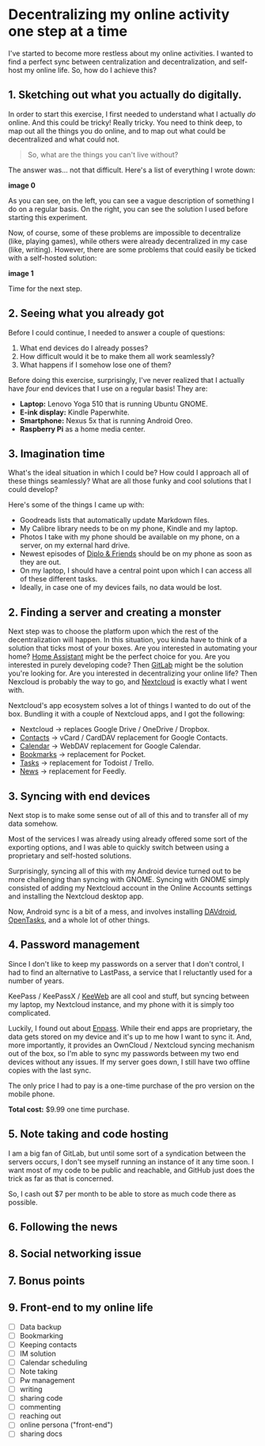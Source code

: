 # Decentralizing my online activity one step at a time

I've started to become more restless about my online activities. I wanted to find a perfect sync between centralization and decentralization, and self-host my online life. So, how do I achieve this?

## 1. Sketching out what you actually do digitally.

In order to start this exercise, I first needed to understand what I actually _do_ online. And this could be tricky! Really tricky. You need to think deep, to map out all the things you do online, and to map out what could be decentralized and what could not.

> So, what are the things you can't live without?

The answer was... not that difficult. Here's a list of everything I wrote down:

**image 0**

As you can see, on the left, you can see a vague description of something I do on a regular basis. On the right, you can see the solution I used before starting this experiment.

Now, of course, some of these problems are impossible to decentralize (like, playing games), while others were already decentralized in my case (like, writing). However, there are some problems that could easily be ticked with a self-hosted solution:

**image 1**

Time for the next step.

## 2. Seeing what you already got

Before I could continue, I needed to answer a couple of questions:

1. What end devices do I already posses?
2. How difficult would it be to make them all work seamlessly?
3. What happens if I somehow lose one of them?

Before doing this exercise, surprisingly, I've never realized that I actually have _four_ end devices that I use on a regular basis! They are:

* **Laptop:** Lenovo Yoga 510 that is running Ubuntu GNOME.
* **E-ink display:** Kindle Paperwhite.
* **Smartphone:** Nexus 5x that is running Android Oreo.
* **Raspberry Pi** as a home media center.

## 3. Imagination time

What's the ideal situation in which I could be? How could I approach all of these things seamlessly? What are all those funky and cool solutions that I could develop?

Here's some of the things I came up with:

* Goodreads lists that automatically update Markdown files.
* My Calibre library needs to be on my phone, Kindle and my laptop.
* Photos I take with my phone should be available on my phone, on a server, on my external hard drive.
* Newest episodes of [Diplo & Friends](http://www.bbc.co.uk/programmes/b01dmw90) should be on my phone as soon as they are out.
* On my laptop, I should have a central point upon which I can access all of these different tasks.
* Ideally, in case one of my devices fails, no data would be lost.

## 2. Finding a server and creating a monster

Next step was to choose the platform upon which the rest of the decentralization will happen. In this situation, you kinda have to think of a solution that ticks most of your boxes. Are you interested in automating your home? [Home Assistant](https://home-assistant.io/) might be the perfect choice for you. Are you interested in purely developing code? Then [GitLab](https://about.gitlab.com/) might be the solution you're looking for. Are you interested in decentralizing your online life? Then Nexcloud is probably the way to go, and [Nextcloud](https://nextcloud.com/) is exactly what I went with.

Nextcloud's app ecosystem solves a lot of things I wanted to do out of the box. Bundling it with a couple of Nextcloud apps, and I got the following:

* Nextcloud -> replaces Google Drive / OneDrive / Dropbox.
* [Contacts](https://apps.nextcloud.com/apps/contacts) -> vCard / CardDAV replacement for Google Contacts.
* [Calendar](https://apps.nextcloud.com/apps/calendar) -> WebDAV replacement for Google Calendar.
* [Bookmarks](https://apps.nextcloud.com/apps/bookmarks) -> replacement for Pocket.
* [Tasks](https://apps.nextcloud.com/apps/tasks) -> replacement for Todoist / Trello.
* [News](https://apps.nextcloud.com/apps/news) -> replacement for Feedly.


## 3. Syncing with end devices

Next stop is to make some sense out of all of this and to transfer all of my data somehow.

Most of the services I was already using already offered some sort of the exporting options, and I was able to quickly switch between using a proprietary and self-hosted solutions.

Surprisingly, syncing all of this with my Android device turned out to be more challenging than syncing with GNOME. Syncing with GNOME simply consisted of adding my Nextcloud account in the Online Accounts settings and installing the Nextcloud desktop app.

Now, Android sync is a bit of a mess, and involves installing [DAVdroid](https://davdroid.bitfire.at/), [OpenTasks](https://github.com/dmfs/opentasks), and a whole lot of other things.

## 4. Password management

Since I don't like to keep my passwords on a server that I don't control, I had to find an alternative to LastPass, a service that I reluctantly used for a number of years.

KeePass / KeePassX / [KeeWeb](https://keeweb.info/) are all cool and stuff, but syncing between my laptop, my Nextcloud instance, and my phone with it is simply too complicated.

Luckily, I found out about [Enpass](https://www.enpass.io/). While their end apps are proprietary, the data gets stored on my device and it's up to me how I want to sync it. And, more importantly, it provides an OwnCloud / Nextcloud syncing mechanism out of the box, so I'm able to sync my passwords between my two end devices without any issues. If my server goes down, I still have two offline copies with the last sync.

The only price I had to pay is a one-time purchase of the pro version on the mobile phone.

**Total cost:** $9.99 one time purchase.

## 5. Note taking and code hosting

I am a big fan of GitLab, but until some sort of a syndication between the servers occurs, I don't see myself running an instance of it any time soon. I want most of my code to be public and reachable, and GitHub just does the trick as far as that is concerned.

So, I cash out $7 per month to be able to store as much code there as possible.

## 6. Following the news

## 8. Social networking issue

## 7. Bonus points

## 9. Front-end to my online life

* [ ] Data backup
* [ ] Bookmarking
* [ ] Keeping contacts
* [ ] IM solution
* [ ] Calendar scheduling
* [ ] Note taking
* [ ] Pw management
* [ ] writing
* [ ] sharing code
* [ ] commenting
* [ ] reaching out
* [ ] online persona ("front-end")
* [ ] sharing docs
